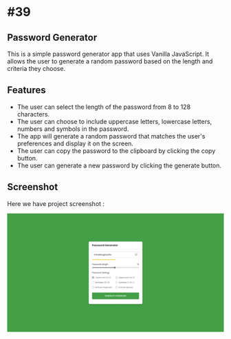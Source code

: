 # #39

## Password Generator
This is a simple password generator app that uses Vanilla JavaScript. It allows the user to generate a random password based on the length and criteria they choose.

## Features
- The user can select the length of the password from 8 to 128 characters.
- The user can choose to include uppercase letters, lowercase letters, numbers and symbols in the password.
- The app will generate a random password that matches the user's preferences and display it on the screen.
- The user can copy the password to the clipboard by clicking the copy button.
- The user can generate a new password by clicking the generate button.

## Screenshot
Here we have project screenshot :

![screenshot](screenshot.jpeg)